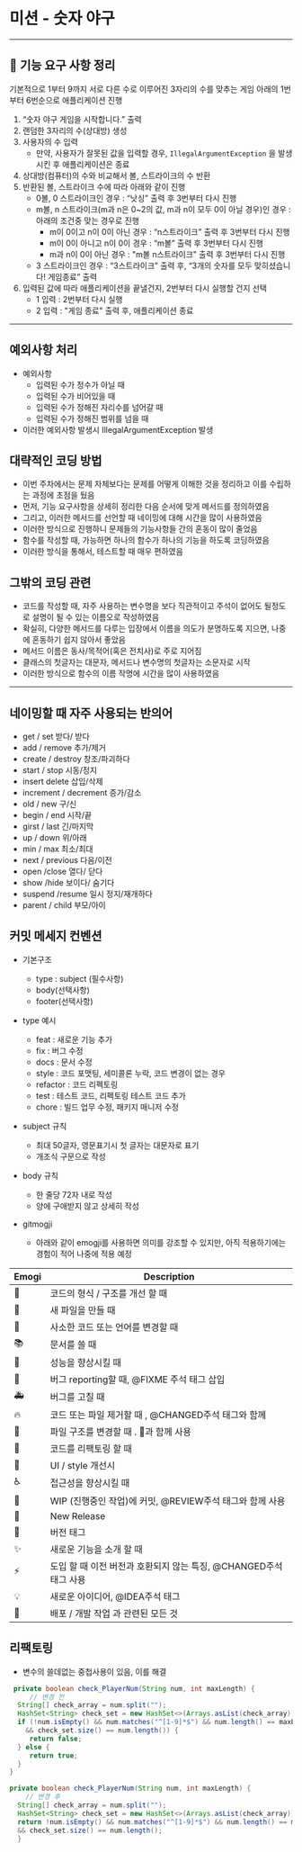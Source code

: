 # 미션 - 숫자 야구
---

## 🚀 기능 요구 사항 정리

기본적으로 1부터 9까지 서로 다른 수로 이루어진 3자리의 수를 맞추는 게임
아래의 1번부터 6번순으로 애플리케이션 진행
1. “숫자 야구 게임을 시작합니다.” 출력
2. 랜덤한 3자리의 수(상대방) 생성
3. 사용자의 수 입력
    - 만약, 사용자가 잘못된 값을 입력할 경우, `IllegalArgumentException`
      을 발생시킨 후 애플리케이션은 종료
4. 상대방(컴퓨터)의 수와 비교해서 볼, 스트라이크의 수 반환
5. 반환된 볼, 스트라이크 수에 따라 아래와 같이 진행
    - 0볼, 0 스트라이크인 경우 : “낫싱” 출력 후 3번부터 다시 진행
    - m볼, n 스트라이크(m과 n은 0~2의 값, m과 n이 모두 0이 아닐 경우)인 경우 : 아래의 조건중 맞는 경우로 진행
        - m이 0이고 n이 0이 아닌 경우 : “n스트라이크” 출력 후 3번부터 다시 진행
        - m이 0이 아니고 n이 0이 경우 : “m볼” 출력 후 3번부터 다시 진행
        - m과 n이 0이 아닌 경우 : "m볼 n스트라이크" 출력 후 3번부터 다시 진행
    - 3 스트라이크인 경우 : “3스트라이크” 출력 후, “3개의 숫자를 모두 맞히셨습니다! 게임종료” 출력
6. 입력된 값에 따라 애플리케이션을 끝낼건지, 2번부터 다시 실행할 건지 선택
    - 1 입력 : 2번부터 다시 실행
    - 2 입력 : "게임 종료" 출력 후, 애플리케이션 종료
---
## 예외사항 처리
- 예외사항
  - 입력된 수가 정수가 아닐 때
  - 입력된 수가 비어있을 때
  - 입력된 수가 정해진 자리수를 넘어갈 때
  - 입력된 수가 정해진 범위를 넘을 때
- 이러한 예외사항 발생시 IllegalArgumentException 발생

## 대략적인 코딩 방법
- 이번 주차에서는 문제 자체보다는 문제를 어떻게 이해한 것을 정리하고 이를 수립하는 과정에 초점을 뒀음
- 먼저, 기능 요구사항을 상세히 정리한 다음 순서에 맞게 메서드를 정의하였음
- 그리고, 이러한 메서드를 선언할 때 네이밍에 대해 시간을 많이 사용하였음
- 이러한 방식으로 진행하니 문제들의 기능사항들 간의 혼동이 많이 줄었음
- 함수를 작성할 때, 가능하면 하나의 함수가 하나의 기능을 하도록 코딩하였음
- 이러한 방식을 통해서, 테스트할 때 매우 편하였음

## 그밖의 코딩 관련
- 코드를 작성할 때, 자주 사용하는 변수명을 보다 직관적이고 주석이 없어도 될정도로 설명이 될 수 있는 이름오로 작성하였음
- 확실히, 다양한 메서드를 다루는 입장에서 이름을 의도가 분명하도록 지으면, 나중에 혼동하기 쉽지 않아서 좋았음
- 메서드 이름은 동사/목적어(혹은 전치사)로 주로 지어짐
- 클래스의 첫글자는 대문자, 메서드나 변수명의 첫글자는 소문자로 시작
- 이러한 방식으로 함수의 이름 작명에 시간을 많이 사용하였음

---
## 네이밍할 때 자주 사용되는 반의어
* get / set 받다/ 받다
* add / remove 추가/제거
* create / destroy 창조/파괴하다
* start / stop 시동/정지
* insert delete 삽입/삭제
* increment / decrement 증가/감소
* old / new 구/신
* begin / end 시작/끝
* girst / last 긴/마지막
* up / down 위/아래
* min / max 최소/최대
* next / previous 다음/이전
* open /close 열다/ 닫다
* show /hide 보이다/ 숨기다
* suspend /resume 일시 정지/재개하다
* parent / child 부모/아이


## 커밋 메세지 컨벤션
- 기본구조
  - type : subject (필수사항)
  - body(선택사항)
  - footer(선택사항)
- type 예시
  - feat : 새로운 기능 추가
  - fix : 버그 수정
  - docs : 문서 수정
  - style : 코드 포맷팅, 세미콜론 누락, 코드 변경이 없는 경우
  - refactor : 코드 리펙토링
  - test : 테스트 코드, 리펙토링 테스트 코드 추가
  - chore : 빌드 업무 수정, 패키지 매니저 수정

- subject 규칙
  - 최대 50글자, 영문표기시 첫 글자는 대문자로 표기
  - 개조식 구문으로 작성

- body 규칙
  - 한 줄당 72자 내로 작성
  - 양에 구애받지 않고 상세히 작성
  
- gitmogji
  - 아래와 같이 emogji를 사용하면 의미를 강조할 수 있지만, 아직 적용하기에는 경험이 적어 나중에 적용 예정

| Emogi | Description         |
|------|---------------------|
| 🎨   | 코드의 형식 / 구조를 개선 할 때 |
|  📰  | 새 파일을 만들 때 |
|   📝 |         사소한 코드 또는 언어를 변경할 때     |
|   📚 |          문서를 쓸 때 |
|   🐎 |          성능을 향상시킬 때    |
|   🐛 |          버그 reporting할 때, @FIXME 주석 태그 삽입    |
|   🚑 |          버그를 고칠 때    |
|   🔥 |          코드 또는 파일 제거할 때 , @CHANGED주석 태그와 함께    |
|   🚜 |          파일 구조를 변경할 때 . 🎨과 함께 사용   |
|   🔨 |          코드를 리팩토링 할 때    |
|   💄 |          UI / style 개선시    |
|   ♿️ |          접근성을 향상시킬 때    |
|   🚧 |          WIP (진행중인 작업)에 커밋, @REVIEW주석 태그와 함께 사용    |
|   💎 |          New Release    |
|   🔖 |          버전 태그      |
|   ✨  |          새로운 기능을 소개 할 때    |
|   ⚡  |          도입 할 때 이전 버전과 호환되지 않는 특징, @CHANGED주석 태그 사용    |
|   💡 |          새로운 아이디어, @IDEA주석 태그    |
|   🚀 |          배포 / 개발 작업 과 관련된 모든 것    |

## 리팩토링
* 변수의 쓸데없는 중첩사용이 있음, 이를 해결
```java
 private boolean check_PlayerNum(String num, int maxLength) {
     // 변경 전
  String[] check_array = num.split("");
  HashSet<String> check_set = new HashSet<>(Arrays.asList(check_array));
  if (!num.isEmpty() && num.matches("^[1-9]*$") && num.length() == maxLength
    && check_set.size() == num.length()) {
     return false;
  } else {
     return true;
  }
}
```
```java
private boolean check_PlayerNum(String num, int maxLength) {
    // 변경 후
  String[] check_array = num.split("");
  HashSet<String> check_set = new HashSet<>(Arrays.asList(check_array));
  return !num.isEmpty() && num.matches("^[1-9]*$") && num.length() == maxLength
  && check_set.size() == num.length();
  }
```





